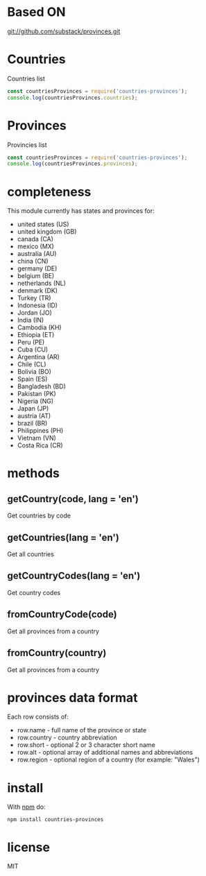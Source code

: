 # Based ON

[git://github.com/substack/provinces.git](git://github.com/substack/provinces.git)

# Countries

Countries list

``` js
const countriesProvinces = require('countries-provinces');
console.log(countriesProvinces.countries);
```

# Provinces

Provincies list

``` js
const countriesProvinces = require('countries-provinces');
console.log(countriesProvinces.provinces);
```

# completeness

This module currently has states and provinces for:

* united states (US)
* united kingdom (GB)
* canada (CA)
* mexico (MX)
* australia (AU)
* china (CN)
* germany (DE)
* belgium (BE)
* netherlands (NL)
* denmark (DK)
* Turkey (TR)
* Indonesia (ID)
* Jordan (JO)
* India (IN)
* Cambodia (KH)
* Ethiopia (ET)
* Peru (PE)
* Cuba (CU)
* Argentina (AR)
* Chile (CL)
* Bolivia (BO)
* Spain (ES)
* Bangladesh (BD)
* Pakistan (PK)
* Nigeria (NG)
* Japan (JP)
* austria (AT)
* brazil (BR)
* Philippines (PH)
* Vietnam (VN)
* Costa Rica (CR)

# methods

## getCountry(code, lang = 'en')

Get countries by code

## getCountries(lang = 'en')

Get all countries

## getCountryCodes(lang = 'en')

Get country codes

## fromCountryCode(code)

Get all provinces from a country

## fromCountry(country)

Get all provinces from a country

# provinces data format

Each row consists of:

* row.name - full name of the province or state
* row.country - country abbreviation
* row.short - optional 2 or 3 character short name
* row.alt - optional array of additional names and abbreviations
* row.region - optional region of a country (for example: "Wales")

# install

With [npm](https://npmjs.org) do:

```
npm install countries-provinces
```

# license

MIT

